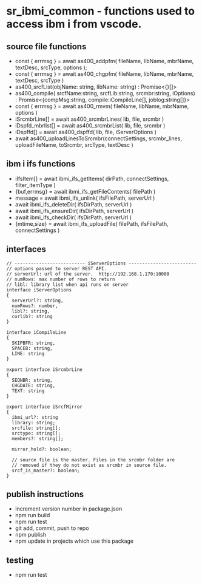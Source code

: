 # sr_ibmi_common - functions used to access ibm i from vscode.

## source file functions
* const { errmsg } = await as400_addpfm( fileName, libName, mbrName, textDesc, srcType, options );
* const { errmsg } = await as400_chgpfm( fileName, libName, mbrName, textDesc, srcType )
* as400_srcfList(objName: string, libName: string) : Promise<{}[]>
* as400_compile( srcfName:string, srcfLib:string, srcmbr:string, iOptions) :
      Promise<{compMsg:string, compile:iCompileLine[], joblog:string[]}>
* const { errmsg } = await as400_rmvm( fileName, libName, mbrName, options )
* iSrcmbrLine[] = await as400_srcmbrLines( lib, file, srcmbr )
* iDspfd_mbrlist[] = await as400_srcmbrList( lib, file, srcmbr )
* iDspffd[] = await as400_dspffd( lib, file, iServerOptions )
* await as400_uploadLinesToSrcmbr(connectSettings, srcmbr_lines, uploadFileName, toSrcmbr, srcType, textDesc )

## ibm i ifs functions
* iIfsItem[] = await ibmi_ifs_getItems( dirPath, connectSettings, filter_itemType )
* {buf,errmsg} = await ibmi_ifs_getFileContents( filePath )
* message = await ibmi_ifs_unlink( ifsFilePath, serverUrl )
* await ibmi_ifs_deleteDir( ifsDirPath, serverUrl )
* await ibmi_ifs_ensureDir( ifsDirPath, serverUrl )
* await ibmi_ifs_checkDir( ifsDirPath, serverUrl )
* {mtime,size} = await ibmi_ifs_uploadFile( filePath, ifsFilePath, connectSettings )

## interfaces
```
// -------------------------- iServerOptions -------------------------
// options passed to server REST API.
// serverUrl: url of the server.  http://192.168.1.170:10080
// numRows: max number of rows to return
// libl: library list when api runs on server
interface iServerOptions
{
  serverUrl?: string,
  numRows?: number,
  libl?: string,
  curlib?: string
}

interface iCompileLine
{
  SKIPBFR: string,
  SPACEB: string,
  LINE: string
}

export interface iSrcmbrLine
{
  SEQNBR: string,
  CHGDATE: string,
  TEXT: string
}

export interface iSrcfMirror
{
  ibmi_url?: string
  library: string;
  srcfile: string[];
  srctype: string[];
  members?: string[];

  mirror_hold?: boolean;

  // source file is the master. Files in the srcmbr folder are
  // removed if they do not exist as srcmbr in source file.
  srcf_is_master?: boolean;
}
```      

## publish instructions
* increment version number in package.json
* npm run build
* npm run test
* git add, commit, push to repo
* npm publish
* npm update in projects which use this package

## testing 
* npm run test
